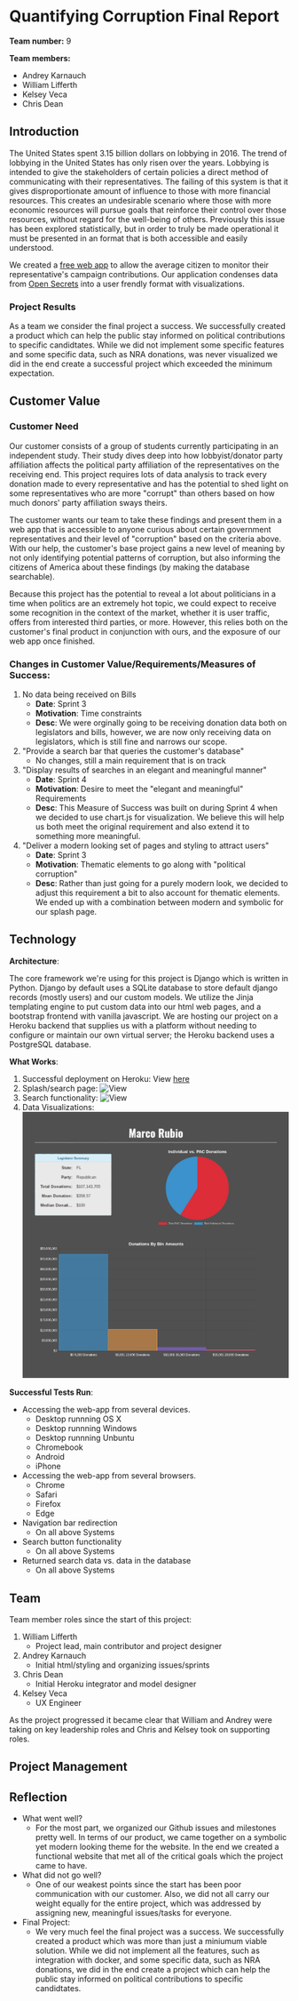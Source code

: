 # Quantifying Corruption Final Report
**Team number:** 9  

**Team members:**
- Andrey Karnauch  
- William Lifferth  
- Kelsey Veca  
- Chris Dean  

## Introduction
The United States spent 3.15 billion dollars on lobbying in 2016. The trend of lobbying in the United States
has only risen over the years. Lobbying is intended to give the stakeholders of certain policies a direct method
of communicating with their representatives. The failing of this system is that it gives disproportionate amount
of influence to those with more financial resources. This creates an undesirable scenario where those with more
economic resources will pursue goals that reinforce their control over those resources, without regard for the
well-being of others. Previously this issue has been explored statistically, but in order to truly be made operational it must be presented in an format that is both accessible and easily understood.

We created a [free web app](http://quantifying-corruption.herokuapp.com/) to allow the average citizen to monitor their representative's campaign contributions. Our application condenses data from [Open Secrets](http://www.opensecrets.org) into a user frendly format with visualizations.

### Project Results
As a team we consider the final project a success. We successfully created a product which can help the public stay informed on political contributions to specific candidtates. While we did not implement some specific features and some specific data, such as NRA donations, was never visualized we did in the end create a successful project which exceeded the minimum expectation.

## Customer Value
### Customer Need
Our customer consists of a group of students currently participating in an independent study. Their study dives deep into how lobbyist/donator party affiliation affects the political party affiliation of the representatives on the receiving end. This project requires lots of data analysis to track every donation made to every representative and has the potential to shed light on some representatives who are more "corrupt" than others based on how much donors' party affiliation sways theirs.

The customer wants our team to take these findings and present them in a web app that is accessible to anyone curious about certain government representatives and their level of "corruption" based on the criteria above. With our help, the customer's base project gains a new level of meaning by not only identifying potential patterns of corruption, but also informing the citizens of America about these findings (by making the database searchable).

Because this project has the potential to reveal a lot about politicians in a time when politics are an extremely hot topic, we could expect to receive some recognition in the context of the market, whether it is user traffic, offers from interested third parties, or more. However, this relies both on the customer's final product in conjunction with ours, and the exposure of our web app once finished.

### Changes in Customer Value/Requirements/Measures of Success:
1. No data being received on Bills
   - **Date**: Sprint 3
   - **Motivation**: Time constraints
   - **Desc**: We were orginally going to be receiving donation data both on legislators and bills, however, we are now only receiving data on legislators, which is still fine and narrows our scope.
2. "Provide a search bar that queries the customer's database"
   - No changes, still a main requirement that is on track
3. "Display results of searches in an elegant and meaningful manner"
   - **Date**: Sprint 4
   - **Motivation**: Desire to meet the "elegant and meaningful" Requirements
   - **Desc**: This Measure of Success was built on during Sprint 4 when we decided to use chart.js for visualization. We believe this will help us both meet the original requirement and also extend it to something more meaningful.
4. "Deliver a modern looking set of pages and styling to attract users"
   - **Date**: Sprint 3
   - **Motivation**: Thematic elements to go along with "political corruption"
   - **Desc**: Rather than just going for a purely modern look, we decided to adjust this requirement a bit to also account for thematic elements. We ended up with a combination between modern and symbolic for our splash page.

## Technology

**Architecture**:

The core framework we're using for this project is Django which is written in Python. Django by default uses a SQLite database to store default django records (mostly users) and our custom models. We utilize the Jinja templating engine to put custom data into our html web pages, and a bootstrap frontend with vanilla javascript. We are hosting our project on a Heroku backend that supplies us with a platform without needing to configure or maintain our own virtual server; the Heroku backend uses a PostgreSQL database.

**What Works**:
  1. Successful deployment on Heroku: View [here](http://quantifying-corruption.herokuapp.com/)
  2. Splash/search page: ![View](https://i.imgur.com/AHjr1dy.jpg)
  3. Search functionality: ![View](https://i.imgur.com/BfFvzvw.jpg)
  4. Data Visualizations: ![View](visualizations.png)

**Successful Tests Run**:
  - Accessing the web-app from several devices.
    - Desktop runnning OS X
    - Desktop runnning Windows
    - Desktop runnning Unbuntu
    - Chromebook
    - Android
    - iPhone
  - Accessing the web-app from several browsers.
    - Chrome
    - Safari
    - Firefox
    - Edge
  - Navigation bar redirection
    - On all above Systems
  - Search button functionality
    - On all above Systems
  - Returned search data vs. data in the database
    - On all above Systems

## Team
Team member roles since the start of this project:
  1. William Lifferth
     - Project lead, main contributor and project designer
  2. Andrey Karnauch
     - Initial html/styling and organizing issues/sprints
  3. Chris Dean
     - Initial Heroku integrator and model designer
  4. Kelsey Veca
     - UX Engineer

As the project progressed it became clear that William and Andrey were taking on key leadership roles and Chris and Kelsey took on supporting roles.

## Project Management

## Reflection
- What went well?
  - For the most part, we organized our Github issues and milestones pretty well. In terms of our product, we came together on a symbolic yet modern looking theme for the website. In the end we created a functional website that met all of the critical goals which the project came to have.
- What did not go well?
  - One of our weakest points since the start has been poor communication with our customer. Also, we did not all carry our weight equally for the entire project, which was addressed by assigning new, meaningful issues/tasks for everyone.
- Final Project:
  - We very much feel the final project was a success. We successfully created a product which was more than just a miniumum viable solution. While we did not implement all the features, such as integration with docker, and some specific data, such as NRA donations, we did in the end create a project which can help the public stay informed on political contributions to specific candidtates.

